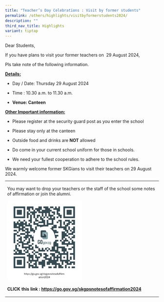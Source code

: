 ```yaml
---
title: "Teacher’s Day Celebrations : Visit by former students"
permalink: /others/highlights/visitbyformerstudents2024/
description: ""
third_nav_title: Highlights
variant: tiptap
---
```

<p>Dear Students,</p>
<p>If you have plans to visit your former teachers on&nbsp; 29 August 2024,</p>
<p>Pls take note of the following information.</p>
<p><strong><u>Details:</u></strong>
</p>
<ul data-tight="true" class="tight">
<li>
<p>Day / Date: Thursday 29 August 2024</p>
</li>
<li>
<p>Time : 10.30 a.m. to 11.30 a.m.</p>
</li>
<li>
<p><strong>Venue: Canteen</strong>
</p>
</li>
</ul>
<p><strong><u>Other Important information:</u></strong>
</p>
<ul data-tight="true" class="tight">
<li>
<p>Please register at the security guard post as you enter the school</p>
</li>
<li>
<p>Please stay only at the canteen</p>
</li>
<li>
<p>Outside food and drinks are <strong>NOT</strong> allowed</p>
</li>
<li>
<p>Do come in your current school uniform for those in schools.</p>
</li>
<li>
<p>We need your fullest cooperation to adhere to the school rules.</p>
</li>
</ul>
<p>We warmly welcome former SKGians to visit their teachers on 29 August
2024.</p>
<table style="minWidth: 25px">
<colgroup>
<col>
</colgroup>
<tbody>
<tr>
<td rowspan="1" colspan="1">
<p>You may want to drop your teachers or the staff of the school some notes
of affirmation or join the alumni.&nbsp;</p>
<p></p>
<p></p>
<div class="isomer-image-wrapper">
<img style="width: 50%" height="auto" width="50%" alt="notesofaffirmation" src="/images/Screenshot_2024_08_22_114814.png">
</div>
<p></p>
<p><strong>CLICK this link : <a href="https://go.gov.sg/skgpsnotesofaffirmation2024" rel="noopener noreferrer nofollow" target="_blank">https://go.gov.sg/skgpsnotesofaffirmation2024</a> &nbsp;</strong>
</p>
</td>
</tr>
</tbody>
</table>
<p>&nbsp;</p>